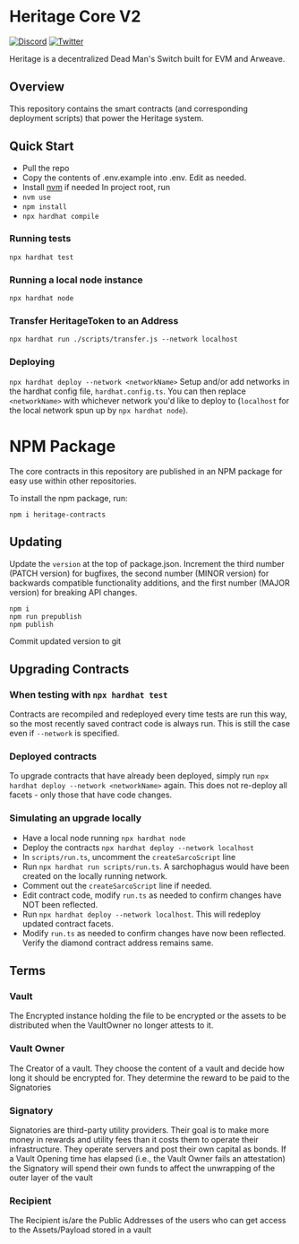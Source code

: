 # Heritage Core V2

[![Discord](https://img.shields.io/discord/753398645507883099?color=768AD4&label=discord)](https://discord.com/channels/753398645507883099/)
[![Twitter](https://img.shields.io/twitter/follow/Heritageio?style=social)](https://twitter.com/Heritageio)

Heritage is a decentralized Dead Man's Switch built for EVM and Arweave.

## Overview

This repository contains the smart contracts (and corresponding deployment scripts) that power the Heritage system. 

## Quick Start

- Pull the repo
- Copy the contents of .env.example into .env. Edit as needed.
- Install [nvm](https://github.com/nvm-sh/nvm) if needed
  In project root, run
- `nvm use`
- `npm install`
- `npx hardhat compile`

### Running tests

`npx hardhat test`

### Running a local node instance

`npx hardhat node`


### Transfer HeritageToken to an Address
`npx hardhat run ./scripts/transfer.js --network localhost`

### Deploying

`npx hardhat deploy --network <networkName>`
Setup and/or add networks in the hardhat config file, `hardhat.config.ts`. 
You can then replace `<networkName>` with whichever network you'd like to deploy to (`localhost` for the local network spun up by `npx hardhat node`).


# NPM Package
The core contracts in this repository are published in an NPM package for easy use within other repositories.

To install the npm package, run:
 ```shell
npm i heritage-contracts
```

## Updating
Update the `version` at the top of package.json. Increment the third number (PATCH version) for bugfixes, the second number (MINOR version) for backwards compatible functionality additions, and the first number (MAJOR version) for breaking API changes. 
```shell
npm i
npm run prepublish
npm publish
```
Commit updated version to git


## Upgrading Contracts

### When testing with `npx hardhat test`
Contracts are recompiled and redeployed every time tests are run this way, so the most recently saved contract code is always run.
This is still the case even if `--network` is specified.

### Deployed contracts
To upgrade contracts that have already been deployed, simply run `npx hardhat deploy --network <networkName>` again.
This does not re-deploy all facets - only those that have code changes.

### Simulating an upgrade locally
- Have a local node running `npx hardhat node`
- Deploy the contracts `npx hardhat deploy --network localhost`
- In `scripts/run.ts`, uncomment the `createSarcoScript` line
- Run `npx hardhat run scripts/run.ts`. A sarchophagus would have been created on the locally running network.
- Comment out the `createSarcoScript` line if needed.
- Edit contract code, modify `run.ts` as needed to confirm changes have NOT been reflected.
- Run `npx hardhat deploy --network localhost`. This will redeploy updated contract facets.
- Modify `run.ts` as needed to confirm changes have now been reflected. Verify the diamond contract address remains same.


## Terms
### Vault
The Encrypted instance holding the file to be encrypted or the assets to be distributed when the VaultOwner no longer attests to it.

### Vault Owner
The Creator of a vault. They choose the content of a vault and decide how long it should be encrypted for. They determine the reward to be paid to the Signatories

### Signatory
Signatories are third-party utility providers. Their goal is to make more money in rewards and
utility fees than it costs them to operate their infrastructure.
They operate servers and post their own capital as bonds. If a Vault Opening time has elapsed (i.e., the Vault Owner fails an attestation) the Signatory will spend their own funds to affect the unwrapping of the outer layer of the vault 

### Recipient
The Recipient is/are the Public Addresses of the users who can get access to the Assets/Payload stored in a vault